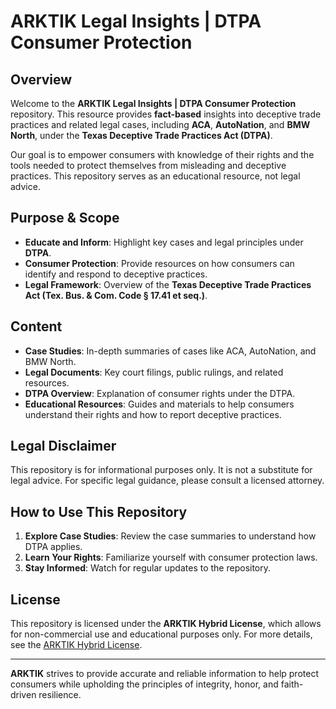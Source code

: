 # ARKTIK Legal Insights | DTPA Consumer Protection

## Overview

Welcome to the **ARKTIK Legal Insights | DTPA Consumer Protection** repository. This resource provides **fact-based** insights into deceptive trade practices and related legal cases, including **ACA**, **AutoNation**, and **BMW North**, under the **Texas Deceptive Trade Practices Act (DTPA)**.

Our goal is to empower consumers with knowledge of their rights and the tools needed to protect themselves from misleading and deceptive practices. This repository serves as an educational resource, not legal advice.

## Purpose & Scope

- **Educate and Inform**: Highlight key cases and legal principles under **DTPA**.
- **Consumer Protection**: Provide resources on how consumers can identify and respond to deceptive practices.
- **Legal Framework**: Overview of the **Texas Deceptive Trade Practices Act (Tex. Bus. & Com. Code § 17.41 et seq.)**.

## Content

- **Case Studies**: In-depth summaries of cases like ACA, AutoNation, and BMW North.
- **Legal Documents**: Key court filings, public rulings, and related resources.
- **DTPA Overview**: Explanation of consumer rights under the DTPA.
- **Educational Resources**: Guides and materials to help consumers understand their rights and how to report deceptive practices.

## Legal Disclaimer

This repository is for informational purposes only. It is not a substitute for legal advice. For specific legal guidance, please consult a licensed attorney.

## How to Use This Repository

1. **Explore Case Studies**: Review the case summaries to understand how DTPA applies.
2. **Learn Your Rights**: Familiarize yourself with consumer protection laws.
3. **Stay Informed**: Watch for regular updates to the repository.

## License

This repository is licensed under the **ARKTIK Hybrid License**, which allows for non-commercial use and educational purposes only. For more details, see the [ARKTIK Hybrid License](./LICENSE).

---

**ARKTIK** strives to provide accurate and reliable information to help protect consumers while upholding the principles of integrity, honor, and faith-driven resilience.
